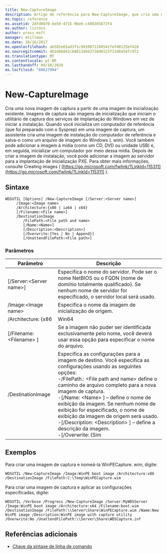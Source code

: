 ```yaml
---
title: New-CaptureImage
description: Artigo de referência para New-CaptureImage, que cria uma nova imagem de captura de uma imagem de inicialização existente.
ms.topic: reference
ms.assetid: 2dfd08f0-be59-4715-96e6-c498305873f4
ms.author: lizross
author: eross-msft
manager: mtillman
ms.date: 10/16/2017
ms.openlocfilehash: ab582e65ad3f1c9920071260541fefd0125bf428
ms.sourcegitcommit: db2d46842c68813d043738d6523f13d8454fc972
ms.translationtype: MT
ms.contentlocale: pt-BR
ms.lasthandoff: 09/10/2020
ms.locfileid: "89627994"
---
```

# <a name="new-captureimage"></a>New-CaptureImage

Cria uma nova imagem de captura a partir de uma imagem de inicialização existente. Imagens de captura são imagens de inicialização que iniciam o utilitário de captura dos serviços de implantação do Windows em vez de iniciar a instalação. Quando você inicializa um computador de referência (que foi preparado com o Sysprep) em uma imagem de captura, um assistente cria uma imagem de instalação do computador de referência e salva-o como um arquivo de imagem do Windows (. wim). Você também pode adicionar a imagem à mídia (como um CD, DVD ou unidade USB) e, em seguida, inicializar um computador por meio dessa mídia. Depois de criar a imagem de instalação, você pode adicionar a imagem ao servidor para a implantação de inicialização PXE. Para obter mais informações, consulte Creating images ( [https://go.microsoft.com/fwlink/?LinkId=115311](https://go.microsoft.com/fwlink/?LinkId=115311) ).

## <a name="syntax"></a>Sintaxe

```
WDSUTIL [Options] /New-CaptureImage [/Server:<Server name>]
     /Image:<Image name>
     /Architecture:{x86 | ia64 | x64}
     [/Filename:<File name>]
     /DestinationImage
        /FilePath:<File path and name>
        [/Name:<Name>]
        [/Description:<Description>]
        [/Overwrite:{Yes | No | Append}]
        [/UnattendFilePath:<File path>]
```

### <a name="parameters"></a>Parâmetros

|        Parâmetro         |                                                                                                                                                                                                                         Descrição                                                                                                                                                                                                                          |
|--------------------------|--------------------------------------------------------------------------------------------------------------------------------------------------------------------------------------------------------------------------------------------------------------------------------------------------------------------------------------------------------------------------------------------------------------------------------------------------------------|
| [/Server:\<Server name>] |                                                                                                                                       Especifica o nome do servidor. Pode ser o nome NetBIOS ou o FQDN (nome de domínio totalmente qualificado). Se nenhum nome de servidor for especificado, o servidor local será usado.                                                                                                                                        |
|   /Image:\<Image name>   |                                                                                                                                                                                                         Especifica o nome da imagem de inicialização de origem.                                                                                                                                                                                                         |
|   /Architecture: {x86    |                                                                                                                                                                                                                             Win64                                                                                                                                                                                                                             |
| [/Filename: \<Filename> ] |                                                                                                                                                                            Se a imagem não puder ser identificada exclusivamente pelo nome, você deverá usar essa opção para especificar o nome do arquivo.                                                                                                                                                                            |
|    /DestinationImage     | Especifica as configurações para a imagem de destino. Você especifica as configurações usando as seguintes opções:</br>-/FilePath.: \<File path and name> define o caminho de arquivo completo para a nova imagem de captura.</br>-[/Name: \<Name> ] – define o nome de exibição da imagem. Se nenhum nome de exibição for especificado, o nome de exibição da imagem de origem será usado.</br>-[/Description: \<Description> ] – define a descrição da imagem.</br>-[/Overwrite: {Sim |

## <a name="examples"></a>Exemplos

Para criar uma imagem de captura e nomeá-la WinPECapture. wim, digite:
```
WDSUTIL /New-CaptureImage /Image:WinPE boot image /Architecture:x86 /DestinationImage /FilePath:C:\Temp\WinPECapture.wim
```
Para criar uma imagem de captura e aplicar as configurações especificadas, digite:
```
WDSUTIL /Verbose /Progress /New-CaptureImage /Server:MyWDSServer /Image:WinPE boot image /Architecture:x64 /Filename:boot.wim
/DestinationImage /FilePath:\\Server\Share\WinPECapture.wim /Name:New WinPE image /Description:WinPE image with capture utility /Overwrite:No /UnattendFilePath:\\Server\Share\WDSCapture.inf
```

## <a name="additional-references"></a>Referências adicionais

- [Chave da sintaxe de linha de comando](command-line-syntax-key.md)